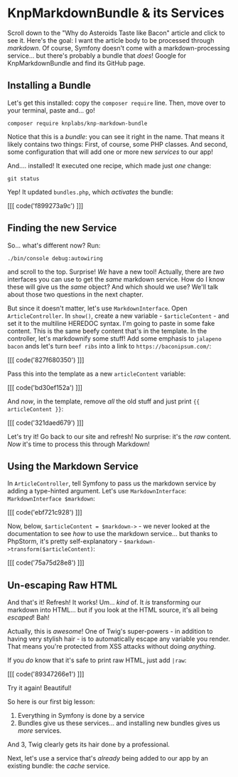 # KnpMarkdownBundle & its Services

Scroll down to the "Why do Asteroids Taste like Bacon" article and click to see it.
Here's the goal: I want the article body to be processed through *markdown*. Of course,
Symfony doesn't come with a markdown-processing service... but there's probably a
bundle that *does*! Google for KnpMarkdownBundle and find its GitHub page.

## Installing a Bundle

Let's get this installed: copy the `composer require` line. Then, move over to your
terminal, paste and... go!

```terminal-silent
composer require knplabs/knp-markdown-bundle
```

Notice that this is a *bundle*: you can see it right in the name. That means it
likely contains two things: First, of course, some PHP classes. And second, some
configuration that will add one or more new *services* to our app!

And.... installed! It executed one recipe, which made just *one* change:

```terminal-silent
git status
```

Yep! It updated `bundles.php`, which *activates* the bundle:

[[[ code('f899273a9c') ]]]

## Finding the new Service

So... what's different now? Run:

```terminal
./bin/console debug:autowiring
```

and scroll to the top. Surprise! *We* have a new tool! Actually, there are *two*
interfaces you can use to get the *same* markdown service. How do I know these will
give us the *same* object? And which should we use? We'll talk about those two questions
in the next chapter.

But since it doesn't matter, let's use `MarkdownInterface`. Open `ArticleController`.
In `show()`, create a new variable - `$articleContent` - and set it to the multiline
HEREDOC syntax. I'm going to paste in some fake content. This is the same beefy
content that's in the template. In the controller, let's markdownify some stuff!
Add some emphasis to `jalapeno bacon` ands let's turn `beef ribs` into a link to
`https://baconipsum.com/`:

[[[ code('827f680350') ]]]

Pass this into the template as a new `articleContent` variable:

[[[ code('bd30ef152a') ]]]

And *now*, in the template, remove *all* the old stuff and just print `{{ articleContent }}`:

[[[ code('321daed679') ]]]

Let's try it! Go back to our site and refresh! No surprise: it's the *raw* content.
*Now* it's time to process this through Markdown!

## Using the Markdown Service

In `ArticleController`, tell Symfony to pass us the markdown service by adding
a type-hinted argument. Let's use `MarkdownInterface`: `MarkdownInterface $markdown`:

[[[ code('ebf721c928') ]]]

Now, below, `$articleContent = $markdown->` - we never looked at the documentation
to see *how* to use the markdown service... but thanks to PhpStorm, it's pretty
self-explanatory - `$markdown->transform($articleContent)`:

[[[ code('75a75d28e8') ]]]

## Un-escaping Raw HTML

And that's it! Refresh! It works! Um... *kind* of. It *is* transforming our markdown
into HTML... but if you look at the HTML source, it's all being *escaped*! Bah!

Actually, this is *awesome*! One of Twig's super-powers - in addition to having very
stylish hair - is to automatically escape any variable you render. That means
you're protected from XSS attacks without doing *anything*.

If you *do* know that it's safe to print raw HTML, just add `|raw`:

[[[ code('89347266e1') ]]]

Try it again! Beautiful!

So here is our first big lesson:

1. Everything in Symfony is done by a service
2. Bundles give us these services... and installing new bundles gives us *more* services.

And 3, Twig clearly gets its hair done by a professional.

Next, let's use a service that's *already* being added to our app by an existing
bundle: the *cache* service.
